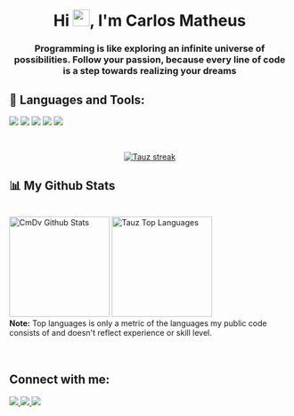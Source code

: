 <h1 align="center">Hi <img src="https://raw.githubusercontent.com/MartinHeinz/MartinHeinz/master/wave.gif" width="30px">, I'm Carlos Matheus</h1>
<h3 align="center">Programming is like exploring an infinite universe of possibilities. Follow your passion, because every line of code is a step towards realizing your dreams</h3>

## 🚀 Languages and Tools:

<p align="left"> 
    <img src="https://img.shields.io/badge/HTML5-E34F26?style=for-the-badge&logo=html5&logoColor=white" /> </a>
    <img src="https://img.shields.io/badge/CSS3-1572B6?style=for-the-badge&logo=css3&logoColor=white"/> </a>
    <img src="https://img.shields.io/badge/JavaScript-F7DF1E?style=for-the-badge&logo=javascript&logoColor=black">
    <img src="https://img.shields.io/badge/Python-3776AB?style=for-the-badge&logo=python&logoColor=white">
    <img src="https://img.shields.io/badge/Ruby-CC342D?style=for-the-badge&logo=ruby&logoColor=white"> 
</p>

<br/>

<p align="center">
    <a href="https://github.com/eucarlosmatheus">
        <img title="🔥 Get streak stats for your profile at git.io/streak-stats" alt="Tauz streak" src="https://github-readme-streak-stats.herokuapp.com/?user=tauz-hub&theme=black-ice&hide_border=true&stroke=0000&background=060A0CD0"/>
    </a>
</p>

## 📊 My Github Stats

  <br/>
  <a href="https://github.com/eucarlosmatheus"><img alt="CmDv Github Stats" height="180em" src="https://github-readme-stats.vercel.app/api?username=eucarlosmatheus&show_icons=true&count_private=true&theme=react&hide_border=true&bg_color=0D1117" /></a>
  <a href="https://github.com/eucarlosmatheus"><img alt="Tauz Top Languages" height="180em" src="https://github-readme-stats.vercel.app/api/top-langs/?username=eucarlosmatheus&langs_count=10&count_private=true&layout=compact&theme=react&hide_border=true&bg_color=0D1117&hide=javascript" /></a>
  <br/>
  <b>Note:</b> Top languages is only a metric of the languages my public code consists of and doesn't reflect experience or skill level.

<br/>

<br/>
<br/>

## Connect with me:
<a href="">
    <img src="https://img.shields.io/badge/Gmail-D14836?style=for-the-badge&logo=gmail&logoColor=white">
    <a href="https://www.linkedin.com/feed/?trk=sem-ga_campid.12619604099_asid.149519181115_crid.657343811716_kw.linkedin_d.c_tid.kwd-148086543_n.g_mt.e_geo.1001610">
    <img src="https://img.shields.io/badge/LinkedIn-0077B5?style=for-the-badge&logo=linkedin&logoColor=white">
    <a href="https://www.instagram.com/eomatheuxz?igsh=MXByaWhsZWF6ZGJ3YQ%3D%3D&utm_source=qr">
    <img src="https://img.shields.io/badge/Instagram-E4405F?style=for-the-badge&logo=instagram&logoColor=white">
</a>

